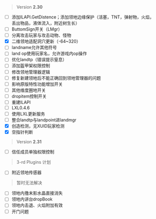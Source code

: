  > Version **2.30**
 - [ ] 添加ILAPI.GetDistence；添加领地边缘保护（活塞，TNT，弹射物，火焰，丢出物品，液体流入，附近树生长）
 - [ ] ButtomSign开关（LMgr）
 - [ ] 分离攻击玩家与攻击动物、怪物
 - [x] 二维领地适配洞穴更新（-64~320）
 - [ ] landname允许其他符号
 - [ ] land op使用玩家名，允许游戏内op操作
 - [ ] 优化landtp（错误提示窒息）
 - [ ] 添加盔甲架权限控制
 - [ ] 修改领地管理器逻辑
 - [ ] 修复新建领地后不能正确回到领地管理器的问题
 - [ ] 影响原版特性功能增加开关
 - [ ] 其他维度圈地开关
 - [ ] dropitem控制开关
 - [ ] 重建ILAPI
 - [ ] LXL0.4.6
 - [ ] 使用LXL更新服务
 - [ ] 整合landtp与landpoint进landmgr
 - [x] 创造检测，无XUID玩家检测
 - [x] 空指针判断

> Version **2.31**
 - [ ] 信任成员单独权限控制

 > 3-rd Plugins 计划
 - [ ] 附近领地传感器

 > 暂时无法解决
 - [ ] 领地内撸末影水晶直接消失
 - [ ] 领地内讲台dropBook
 - [ ] 领地内击退、火焰附加有效
 - [ ] 开门问题